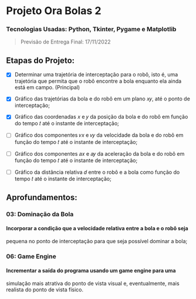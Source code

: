 # Projeto Ora Bolas 2

### Tecnologias Usadas: Python, Tkinter, Pygame e Matplotlib

> Previsão de Entrega Final: 17/11/2022

## Etapas do Projeto:

- [x] Determinar uma trajetória de interceptação para o robô,
isto é, uma trajetória que permita que o robô encontre a bola enquanto ela ainda
está em campo. (Principal)

- [x] Gráfico das trajetórias da bola e do robô em um plano 𝑥𝑦, até o ponto de
interceptação;
- [x] Gráfico das coordenadas 𝑥 e 𝑦 da posição da bola e do robô em função do
tempo 𝑡 até o instante de interceptação;

- [ ] Gráfico dos componentes 𝑣𝑥 e 𝑣𝑦 da velocidade da bola e do robô em função
do tempo 𝑡 até o instante de interceptação;
- [ ] Gráfico dos componentes 𝑎𝑥 e 𝑎𝑦 da aceleração da bola e do robô em função
do tempo 𝑡 até o instante de interceptação;

- [ ] Gráfico da distância relativa 𝑑 entre o robô e a bola como função do tempo
𝑡 até o instante de interceptação;


## Aprofundamentos:

### 03: Dominação da Bola
#### Incorporar a condição que a velocidade relativa entre a bola e o robô seja
pequena no ponto de interceptação para que seja possível dominar a bola;

### 06: Game Engine
#### Incrementar a saída do programa usando um game engine para uma
simulação mais atrativa do ponto de vista visual e, eventualmente, mais
realista do ponto de vista físico. 
